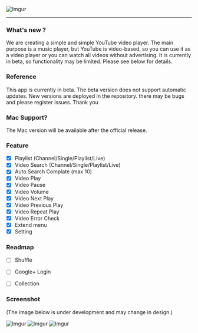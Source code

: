 ![Imgur](https://i.imgur.com/qKenxpi.png)
***

### What's new ?
We are creating a simple and simple YouTube video player. The main purpose is a music player, but YouTube is video-based, so you can use it as a video player or you can watch all videos without advertising. It is currently in beta, so functionality may be limited. Please see below for details.

### Reference
This app is currently in beta. 
The beta version does not support automatic updates. 
New versions are deployed in the repository. 
there may be bugs and please register issues.
Thank you

### Mac Support?
The Mac version will be available after the official release.

### Feature

- [x] Playlist (Channel/Single/Playlist/Live)
- [x] Video Search (Channel/Single/Playlist/Live)
- [x] Auto Search Complate (max 10)
- [x] Video Play
- [x] Video Pause
- [x] Video Volume
- [x] Video Next Play
- [x] Video Previous Play
- [x] Video Repeat Play
- [x] Video Error Check
- [x] Extend menu
- [x] Setting

### Readmap

- [ ] Shuffle
- [ ] Google+ Login
- [ ] Collection


### Screenshot
(The image below is under development and may change in design.)

![Imgur](https://i.imgur.com/on9hj4Z.png)
![Imgur](https://i.imgur.com/Ll4j5I9.png)
![Imgur](https://i.imgur.com/Sqqw9jn.png)
